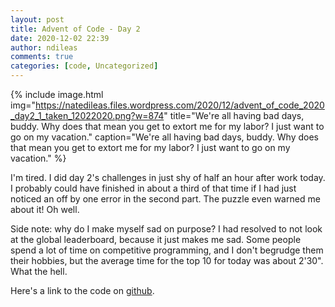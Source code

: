 ```yaml
---
layout: post
title: Advent of Code - Day 2
date: 2020-12-02 22:39
author: ndileas
comments: true
categories: [code, Uncategorized]
---
```


{% include image.html
            img="https://natedileas.files.wordpress.com/2020/12/advent_of_code_2020_day2_1_taken_12022020.png?w=874"
            title="We're all having bad days, buddy. Why does that mean you get to extort me for my labor? I just want to go on my vacation."
            caption="We're all having bad days, buddy. Why does that mean you get to extort me for my labor? I just want to go on my vacation." %}


I'm tired. I did day 2's challenges in just shy of half an hour after work today. I probably could have finished in about a third of that time if I had just noticed an off by one error in the second part. The puzzle even warned me about it! Oh well. 



Side note: why do I make myself sad on purpose? I had resolved to not look at the global leaderboard, because it just makes me sad. Some people spend a lot of time on competitive programming, and I don't begrudge them their hobbies, but the average time for the top 10 for today was about 2'30". What the hell.  



Here's a link to the code on [github](https://github.com/natedileas/advent-of-code/blob/main/2020/day2.py).

